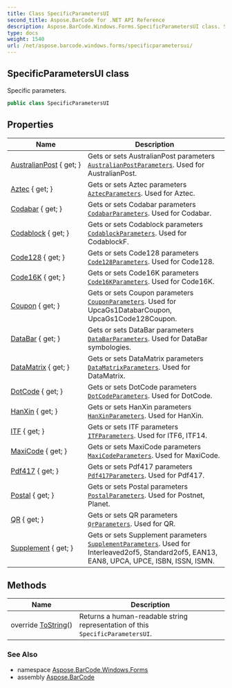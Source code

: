 ```yaml
---
title: Class SpecificParametersUI
second_title: Aspose.BarCode for .NET API Reference
description: Aspose.BarCode.Windows.Forms.SpecificParametersUI class. Specific parameters
type: docs
weight: 1540
url: /net/aspose.barcode.windows.forms/specificparametersui/
---
```

## SpecificParametersUI class

Specific parameters.

```csharp
public class SpecificParametersUI
```

## Properties

| Name | Description |
| --- | --- |
| [AustralianPost](../../aspose.barcode.windows.forms/specificparametersui/australianpost/) { get; } | Gets or sets AustralianPost parameters [`AustralianPostParameters`](../../aspose.barcode.generation/australianpostparameters/). Used for AustralianPost. |
| [Aztec](../../aspose.barcode.windows.forms/specificparametersui/aztec/) { get; } | Gets or sets Aztec parameters [`AztecParameters`](../../aspose.barcode.generation/aztecparameters/). Used for Aztec. |
| [Codabar](../../aspose.barcode.windows.forms/specificparametersui/codabar/) { get; } | Gets or sets Codabar parameters [`CodabarParameters`](../../aspose.barcode.generation/codabarparameters/). Used for Codabar. |
| [Codablock](../../aspose.barcode.windows.forms/specificparametersui/codablock/) { get; } | Gets or sets Codablock parameters [`CodablockParameters`](../../aspose.barcode.generation/codablockparameters/). Used for CodablockF. |
| [Code128](../../aspose.barcode.windows.forms/specificparametersui/code128/) { get; } | Gets or sets Code128 parameters [`Code128Parameters`](../../aspose.barcode.generation/code128parameters/). Used for Code128. |
| [Code16K](../../aspose.barcode.windows.forms/specificparametersui/code16k/) { get; } | Gets or sets Code16K parameters [`Code16KParameters`](../../aspose.barcode.generation/code16kparameters/). Used for Code16K. |
| [Coupon](../../aspose.barcode.windows.forms/specificparametersui/coupon/) { get; } | Gets or sets Coupon parameters [`CouponParameters`](../../aspose.barcode.generation/couponparameters/). Used for UpcaGs1DatabarCoupon, UpcaGs1Code128Coupon. |
| [DataBar](../../aspose.barcode.windows.forms/specificparametersui/databar/) { get; } | Gets or sets DataBar parameters [`DataBarParameters`](../../aspose.barcode.generation/databarparameters/). Used for DataBar symbologies. |
| [DataMatrix](../../aspose.barcode.windows.forms/specificparametersui/datamatrix/) { get; } | Gets or sets DataMatrix parameters [`DataMatrixParameters`](../../aspose.barcode.generation/datamatrixparameters/). Used for DataMatrix. |
| [DotCode](../../aspose.barcode.windows.forms/specificparametersui/dotcode/) { get; } | Gets or sets DotCode parameters [`DotCodeParameters`](../../aspose.barcode.generation/dotcodeparameters/). Used for DotCode. |
| [HanXin](../../aspose.barcode.windows.forms/specificparametersui/hanxin/) { get; } | Gets or sets HanXin parameters [`HanXinParameters`](../../aspose.barcode.generation/hanxinparameters/). Used for HanXin. |
| [ITF](../../aspose.barcode.windows.forms/specificparametersui/itf/) { get; } | Gets or sets ITF parameters [`ITFParameters`](../../aspose.barcode.generation/itfparameters/). Used for ITF6, ITF14. |
| [MaxiCode](../../aspose.barcode.windows.forms/specificparametersui/maxicode/) { get; } | Gets or sets MaxiCode parameters [`MaxiCodeParameters`](../../aspose.barcode.generation/maxicodeparameters/). Used for MaxiCode. |
| [Pdf417](../../aspose.barcode.windows.forms/specificparametersui/pdf417/) { get; } | Gets or sets Pdf417 parameters [`Pdf417Parameters`](../../aspose.barcode.generation/pdf417parameters/). Used for Pdf417. |
| [Postal](../../aspose.barcode.windows.forms/specificparametersui/postal/) { get; } | Gets or sets Postal parameters [`PostalParameters`](../../aspose.barcode.generation/postalparameters/). Used for Postnet, Planet. |
| [QR](../../aspose.barcode.windows.forms/specificparametersui/qr/) { get; } | Gets or sets QR parameters [`QrParameters`](../../aspose.barcode.generation/qrparameters/). Used for QR. |
| [Supplement](../../aspose.barcode.windows.forms/specificparametersui/supplement/) { get; } | Gets or sets Supplement parameters [`SupplementParameters`](../../aspose.barcode.generation/supplementparameters/). Used for Interleaved2of5, Standard2of5, EAN13, EAN8, UPCA, UPCE, ISBN, ISSN, ISMN. |

## Methods

| Name | Description |
| --- | --- |
| override [ToString](../../aspose.barcode.windows.forms/specificparametersui/tostring/)() | Returns a human-readable string representation of this `SpecificParametersUI`. |

### See Also

* namespace [Aspose.BarCode.Windows.Forms](../../aspose.barcode.windows.forms/)
* assembly [Aspose.BarCode](../../)


